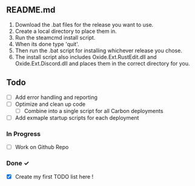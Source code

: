 ## README.md

1. Download the .bat files for the release you want to use.
2. Create a local directory to place them in.
3. Run the steamcmd install script.
4. When its done type 'quit'.
5. Then run the .bat script for installing whichever release you chose.
6. The install script also includes Oxide.Ext.RustEdit.dll and Oxide.Ext.Discord.dll and places them in the correct directory for you.

## Todo

- [ ] Add error handling and reporting  
- [ ] Optimize and clean up code  
  - [ ] Combine into a single script for all Carbon deployments  
- [ ] Add exmaple startup scripts for each deployment

### In Progress

- [ ] Work on Github Repo 

### Done ✓

- [x] Create my first TODO list here ! 